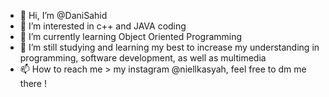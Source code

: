 - 👋 Hi, I’m @DaniSahid
- 👀 I’m interested in c++ and JAVA coding
- 🌱 I’m currently learning Object Oriented Programming
- 💞️ I’m still studying and learning my best to increase my understanding in programming, software development, as well as multimedia
- 📫 How to reach me > my instagram @niellkasyah, feel free to dm me there !

<!---
DaniSahid/DaniSahid is a ✨ special ✨ repository because its `README.md` (this file) appears on your GitHub profile.
You can click the Preview link to take a look at your changes.
--->

